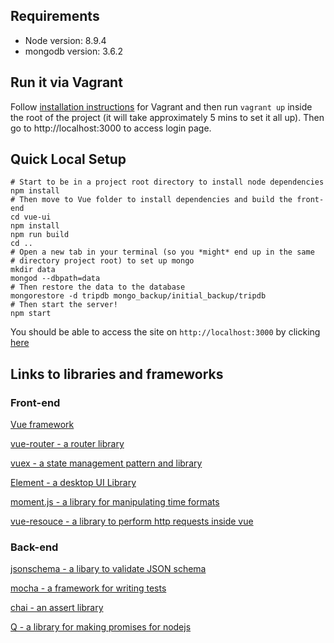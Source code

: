 ## Requirements
* Node version: 8.9.4
* mongodb version: 3.6.2

## Run it via Vagrant
Follow [installation instructions](https://developer.hashicorp.com/vagrant/tutorials/getting-started/getting-started-index#prerequisites) for Vagrant and then run `vagrant up` inside the root of the project (it will take approximately 5 mins to set it all up). Then go to http://localhost:3000 to access login page.

## Quick Local Setup
```
# Start to be in a project root directory to install node dependencies
npm install
# Then move to Vue folder to install dependencies and build the front-end
cd vue-ui
npm install
npm run build
cd ..
# Open a new tab in your terminal (so you *might* end up in the same
# directory project root) to set up mongo
mkdir data
mongod --dbpath=data
# Then restore the data to the database
mongorestore -d tripdb mongo_backup/initial_backup/tripdb
# Then start the server!
npm start
```
You should be able to access the site on `http://localhost:3000` by clicking [here](http://localhost:3000)

## Links to libraries and frameworks
### Front-end
[Vue framework](https://vuejs.org/)

[vue-router - a router library](https://router.vuejs.org/en/)

[vuex - a state management pattern and library](https://vuex.vuejs.org/en/intro.html)

[Element - a desktop UI Library](http://element.eleme.io/#/en-US)

[moment.js - a library for manipulating time formats](http://momentjs.com/)

[vue-resouce - a library to perform http requests inside vue](https://github.com/pagekit/vue-resource)

### Back-end
[jsonschema - a libary to validate JSON schema](https://www.npmjs.com/package/jsonschema)

[mocha - a framework for writing tests](https://mochajs.org/)

[chai - an assert library](http://chaijs.com/)

[Q - a library for making promises for nodejs](http://documentup.com/kriskowal/q/)
